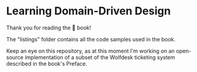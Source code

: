 # Learning Domain-Driven Design

Thank you for reading the 🐒 book!

The "listings" folder contains all the code samples used in the book.

Keep an eye on this repository, as at this moment I'm working on an open-source implementation of a subset of the Wolfdesk ticketing system described in the book's Preface.